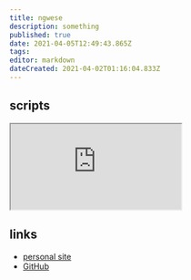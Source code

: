 ```yaml
---
title: ngwese
description: something
published: true
date: 2021-04-05T12:49:43.865Z
tags: 
editor: markdown
dateCreated: 2021-04-02T01:16:04.833Z
---
```


## scripts
<iframe src="https://p3r7.github.io/norns-gallery-render/?author=ngwese"id="gallery-iframe"></iframe>

## links

- [personal site](https://afofo.com/)
- [GitHub](https://github.com/ngwese)
